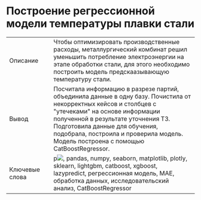 #  Построение регрессионной модели температуры плавки стали
|     |   |     |
| --- | --- | --- |
| Описание |   | Чтобы оптимизировать производственные расходы, металлургический комбинат решил уменьшить потребление электроэнергии на этапе обработки стали, для этого необходимо построить модель предскаазывающую температуру стали.|
| Вывод |   | Посчитала информацию в разрезе партий, объединила данные в одну базу. Почистила от некорректных кейсов и столбцев с "утечеками" на основе информации полученной в результате уточнения ТЗ. Подготовила данные для обучения, подобрала, построила и проверила модель. Модель построена с помощью CatBoostRegressor.|
| Ключевые слова |   | p<img src="https://img.icons8.com/color/48/000000/python.png"/>,  pandas, numpy, seaborn, matplotlib, plotly, sklearn, lightgbm, catboost, xgboost, lazypredict, регрессионная модель, МАЕ, обработка данных, исследовательский анализ, CatBoostRegressor|
